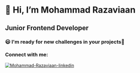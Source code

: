 👋 Hi, I’m Mohammad Razaviaan
=============================

Junior Frontend Developer
-------------------------

### 😃 I'm ready for new challenges in your projects🧐

### Connect with me:

[![Mohammad-Razaviaan-linkedin](https://raw.githubusercontent.com/rahuldkjain/github-profile-readme-generator/master/src/images/icons/Social/linked-in-alt.svg)](https://www.linkedin.com/in/mohammad-razaviaan-shaad/)
